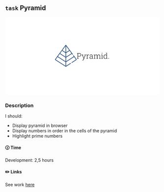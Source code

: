 ## `task` Pyramid

![Pyramid logo](./assets/images/git.png)

### Description

I should:

- Display pyramid in browser
- Display numbers in order in the cells of the pyramid
- Highlight prime numbers

#### 🕜 Time

Development: 2,5 hours

#### ✏️ Links

See work [here](https://triplicates.github.io/Pyramid/)
